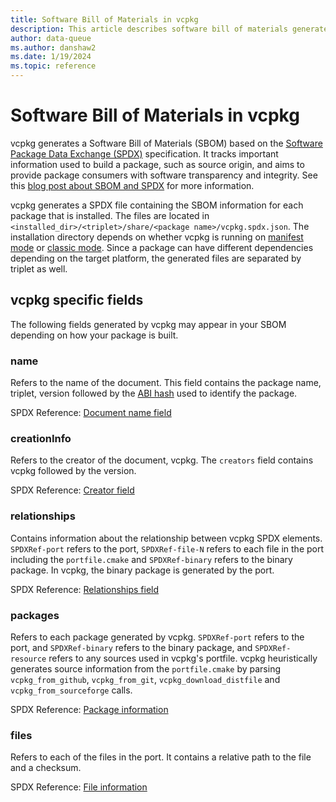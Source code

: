 ```yaml
---
title: Software Bill of Materials in vcpkg
description: This article describes software bill of materials generated by vcpkg.
author: data-queue
ms.author: danshaw2
ms.date: 1/19/2024
ms.topic: reference
---
```


# Software Bill of Materials in vcpkg
vcpkg generates a Software Bill of Materials (SBOM) based on the [Software Package Data Exchange (SPDX)](https://spdx.github.io/spdx-spec/v2.3/) specification. It tracks important information used to build a package, such as source origin, and aims to provide package consumers with software transparency and integrity. See this [blog post about SBOM and SPDX](https://devblogs.microsoft.com/engineering-at-microsoft/generating-software-bills-of-materials-sboms-with-spdx-at-microsoft/) for more information.

vcpkg generates a SPDX file containing the SBOM information for each package that is installed. The files are located in `<installed_dir>/<triplet>/share/<package name>/vcpkg.spdx.json`. The installation directory depends on whether vcpkg is running on [manifest mode](../concepts/manifest-mode.md) or [classic mode](../concepts/classic-mode.md). Since a package can have different dependencies depending on the target platform, the generated files are separated by triplet as well.

## vcpkg specific fields
The following fields generated by vcpkg may appear in your SBOM depending on how your package is built.

### name
Refers to the name of the document. This field contains the package name, triplet, version followed by the [ABI hash](users/binarycaching#abi-hash) used to identify the package.

SPDX Reference: [Document name field](https://spdx.github.io/spdx-spec/v2.3/document-creation-information/#64-document-name-field)

### creationInfo
Refers to the creator of the document, vcpkg. The `creators` field contains vcpkg followed by the version.

SPDX Reference: [Creator field](https://spdx.github.io/spdx-spec/v2.3/document-creation-information/#68-creator-field)

### relationships
Contains information about the relationship between vcpkg SPDX elements. `SPDXRef-port` refers to the port, `SPDXRef-file-N` refers to each file in the port including the `portfile.cmake` and `SPDXRef-binary` refers to the binary package. In vcpkg, the binary package is generated by the port.

SPDX Reference: [Relationships field](https://spdx.github.io/spdx-spec/v2.3/relationships-between-SPDX-elements/)

### packages
Refers to each package generated by vcpkg. `SPDXRef-port` refers to the port, and `SPDXRef-binary` refers to the binary package, and `SPDXRef-resource` refers to any sources used in vcpkg's portfile. vcpkg heuristically generates source information from the `portfile.cmake` by parsing `vcpkg_from_github`, `vcpkg_from_git`, `vcpkg_download_distfile` and `vcpkg_from_sourceforge` calls.

SPDX Reference: [Package information](https://spdx.github.io/spdx-spec/v2.3/package-information/)

### files

Refers to each of the files in the port. It contains a relative path to the file and a checksum.

SPDX Reference: [File information](https://spdx.github.io/spdx-spec/v2.3/file-information/)

